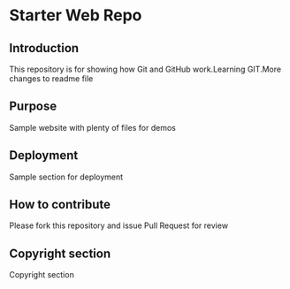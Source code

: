 # Starter Web Repo

## Introduction

This repository is for showing how Git and GitHub work.Learning GIT.More changes to readme file

## Purpose

Sample website with plenty of files for demos

## Deployment
Sample section for deployment


## How to contribute
Please fork this repository and issue Pull Request for review

## Copyright section
Copyright section